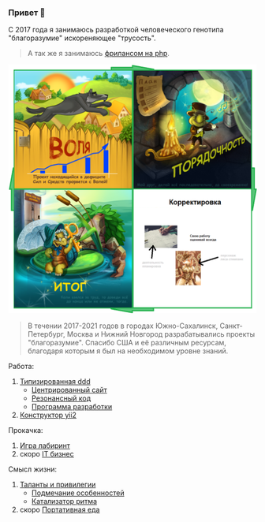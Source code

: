 ### Привет 👋

С 2017 года я занимаюсь разработкой человеческого генотипа "благоразумие" искореняющее "трусость". 

> А так же я занимаюсь <a href="https://www.fl.ru/users/botogame/">фрилансом на php</a>.

![](./prudence-cicle-1.png)

> В течении 2017-2021 годов в городах Южно-Сахалинск, Санкт-Петербург, Москва и Нижний Новгород разрабатывались проекты "благоразумие". Спасибо США и её различным ресурсам, благодаря которым я был на необходимом уровне знаний.

Работа:
1. <a href="https://github.com/dominic-of-russia/code.prudence/Readme.md">Типизированная ddd</a>
   - <a href="https://github.com/dominic-of-russia/code.prudence/blob/main/Прототипы/Центрированный%20сайт/Readme.md">Центрированный сайт</a>
   - <a href="https://github.com/dominic-of-russia/code.prudence/blob/main/Прототипы/Резонансный%20код/Readme.md">Резонансный код</a>
   - <a href="https://github.com/dominic-of-russia/code.prudence/blob/main/Прототипы/Внешний%20вид%20программы/Readme.md">Программа разработки</a>
2. <a href="https://github.com/dominic-of-russia/yii2.prudence/Readme.md">Конструктор yii2</a>

Прокачка:
1. <a href="https://github.com/dominic-of-russia/game.prudence/Readme.md">Игра лабиринт</a>
2. скоро <a href="https://github.com/dominic-of-russia/investing.prudence/Readme.md">IT бизнес</a>

Смысл жизни:
1. <a href="https://github.com/dominic-of-russia/cradle.prudence/Readme.md">Таланты и привилегии</a>
   - <a href="https://github.com/dominic-of-russia/cradle.prudence/blob/main/Размышления/Readme.md">Подмечание особенностей</a>
   - <a href="https://github.com/dominic-of-russia/cradle.prudence/Readme.md#прототипы">Катализатор ритма</a>
2. скоро <a href="https://github.com/dominic-of-russia/requirement.prudence/Readme.md">Портативная еда</a>
